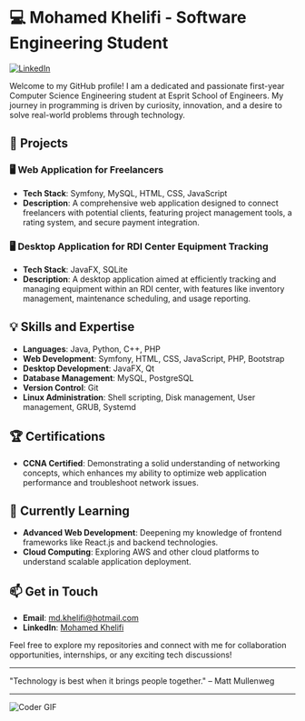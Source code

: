 # 💻 Mohamed Khelifi - Software Engineering Student

[![LinkedIn](https://img.shields.io/badge/LinkedIn-blue?style=flat&logo=linkedin&labelColor=blue)](https://www.linkedin.com/in/khelifimohamed/)

Welcome to my GitHub profile! I am a dedicated and passionate first-year Computer Science Engineering student at Esprit School of Engineers. My journey in programming is driven by curiosity, innovation, and a desire to solve real-world problems through technology.

## 🔭 Projects

### 🖥️ Web Application for Freelancers
- **Tech Stack**: Symfony, MySQL, HTML, CSS, JavaScript
- **Description**: A comprehensive web application designed to connect freelancers with potential clients, featuring project management tools, a rating system, and secure payment integration.

### 🖥️ Desktop Application for RDI Center Equipment Tracking
- **Tech Stack**: JavaFX, SQLite
- **Description**: A desktop application aimed at efficiently tracking and managing equipment within an RDI center, with features like inventory management, maintenance scheduling, and usage reporting.

## 💡 Skills and Expertise
- **Languages**: Java, Python, C++, PHP
- **Web Development**: Symfony, HTML, CSS, JavaScript, PHP, Bootstrap
- **Desktop Development**: JavaFX, Qt
- **Database Management**: MySQL, PostgreSQL
- **Version Control**: Git
- **Linux Administration**: Shell scripting, Disk management, User management, GRUB, Systemd

## 🏆 Certifications
- **CCNA Certified**: Demonstrating a solid understanding of networking concepts, which enhances my ability to optimize web application performance and troubleshoot network issues.

## 🌱 Currently Learning
- **Advanced Web Development**: Deepening my knowledge of frontend frameworks like React.js and backend technologies.
- **Cloud Computing**: Exploring AWS and other cloud platforms to understand scalable application deployment.

## 📫 Get in Touch
- **Email**: [md.khelifi@hotmail.com](mailto:md.khelifi@hotmail.com)
- **LinkedIn**: [Mohamed Khelifi](https://www.linkedin.com/in/khelifimohamed/)

Feel free to explore my repositories and connect with me for collaboration opportunities, internships, or any exciting tech discussions!

---

"Technology is best when it brings people together." – Matt Mullenweg

---

![Coder GIF](https://cdn.dribbble.com/users/730703/screenshots/3644365/media/5c44d25b6e2478e1f9d81f00a389cc51.gif)
